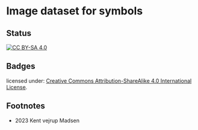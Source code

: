 # Image dataset for symbols
## Status
[![CC BY-SA 4.0][cc-by-sa-image]][cc-by-sa]

## Badges
licensed under: [Creative Commons Attribution-ShareAlike 4.0 International License][cc-by-sa].


## Footnotes
* 2023 Kent vejrup Madsen


[cc-by-sa]: http://creativecommons.org/licenses/by-sa/4.0/
[cc-by-sa-image]: https://licensebuttons.net/l/by-sa/4.0/88x31.png
[cc-by-sa-shield]: https://img.shields.io/badge/License-CC%20BY--SA%204.0-lightgrey.svg
